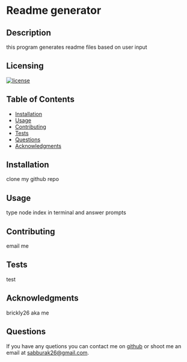 # Readme generator
  
## Description

this program generates readme files based on user input

## Licensing

[![license](https://img.shields.io/badge/license-MozillaPublic-blue)](https://shields.io)


## Table of Contents
- [Installation](#installation)
- [Usage](#usage)
- [Contributing](#contributing)
- [Tests](#tests)
- [Questions](#questions)
- [Acknowledgments](#acknowledgments)

## Installation

clone my github repo

## Usage

type node index in terminal and answer prompts

## Contributing

email me

## Tests

test

## Acknowledgments

brickly26 aka me

## Questions

If you have any quetions you can contact me on [github](https://github.com/brickly26) or shoot me an email at sabburak26@gmail.com.

